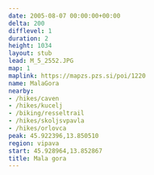 ```yaml
---
date: 2005-08-07 00:00:00+00:00
delta: 200
difflevel: 1
duration: 2
height: 1034
layout: stub
lead: M_5_2552.JPG
map: 1
maplink: https://mapzs.pzs.si/poi/1220
name: MalaGora
nearby:
- /hikes/caven
- /hikes/kucelj
- /biking/resseltrail
- /hikes/skoljsvpavla
- /hikes/orlovca
peak: 45.922396,13.850510
region: vipava
start: 45.928964,13.852867
title: Mala gora
---
```

